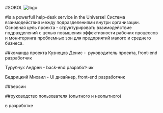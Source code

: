 #SOKOL 
![logo](https://github.com/khasang/SOKOL/blob/develop/sokol/web/WEB-INF/views/img/Logo1.png)


#is a powerfull help-desk service in the Universe!
Система взаимодействия между подразделениями внутри организации. Основная цель проекта - структурировать взаимодействие подразделений с целью повышения эффективности рабочих процессов и мониторинга проблемных зон для предприятий малого и среднего бизнеса.

##команда проекта
Кузнецов Денис -  руководитель проекта, front-end разработчик

Турубчук Андрей - back-end разработчик

Бедрицкий Михаил - UI дизайнер, front-end разработчик

##версии

##руководство пользователя (опытного и неопытного)

в разработке

